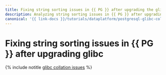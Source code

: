 ```yaml
---
title: Fixing string sorting issues in {{ PG }} after upgrading the glibc library
description: Analyzing string sorting issues in {{ PG }} after upgrading the glibc (GNU C) library and their solutions.
canonical: '{{ link-docs }}/tutorials/dataplatform/postgresql-glibc-collation-issues'
---
```


# Fixing string sorting issues in {{ PG }} after upgrading glibc

{% include notitle [glibc collation issues](../../_tutorials/dataplatform/managed-postgresql/glibc-collation-issues.md) %}
